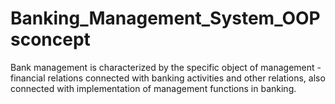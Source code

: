 # Banking_Management_System_OOPsconcept
 Bank management is characterized by the specific object of management - financial relations connected with banking activities and other relations, also connected with implementation of management functions in banking.
